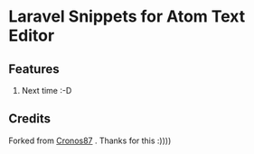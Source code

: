 Laravel Snippets for Atom Text Editor
======

## Features
  1. Next time :-D


## Credits
  Forked from [Cronos87](https://github.com/Cronos87/atom-laravel) . Thanks for this :))))

